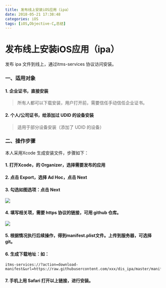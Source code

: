 ```yaml
---
title: 发布线上安装iOS应用（ipa）
date: 2018-05-21 17:38:48
categories: iOS
tags: [iOS,Objective-C,总结]
---
```


# 发布线上安装iOS应用（ipa）

发布 ipa 文件到线上，通过itms-services 协议访问安装。

### 一、适用对象

#### 1. 企业证书，直接安装

> 所有人都可以下载安装，用户打开前，需要信任手动信任企业证书。

#### 2. 个人/公司证书，给添加过 UDID 的设备安装

> 适用于部分设备安装（添加了 UDID 的设备）

### 二、操作步骤

本人采用Xcode 生成安装文件，步骤如下：

#### 1. 打开Xcode，的 Organizer，选择需要发布的应用
 
#### 2. 点击 Export，选择 Ad Hoc，点击 Next

#### 3. 勾选如图选项：点击 Next

![](http://qnyunyun.yunsoho.cn/WX20180521-170859.png?imageMogr2/thumbnail/!70p)

#### 4. 填写相关项，需要 https 协议的链接，可用 github 仓库。

![](http://qnyunyun.yunsoho.cn/WX20180521-171144.png?imageMogr2/thumbnail/!70p)

#### 5. 根据情况执行后续操作，得到manifest.plist文件。上传到服务器，可选择 git。

#### 6. 生成下载地址：如：

```
itms-services://?action=download-manifest&url=https://raw.githubusercontent.com/xxx/dis_ipa/master/manifest.plist
```

#### 7. 手机上用 Safari 打开以上链接，进行安装。